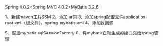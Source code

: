 Spring 4.0.2+Spring MVC 4.0.2+MyBatis 3.2.6 

1、新建maven工程SSM
2、添加jar包
3、添加spring配置文件application-root.xml（根文件）、spring-mybatis.xml
4、添加数据源
		<bean id="dataSource" class="com.mchange.v2.c3p0.ComboPooledDataSource"
		destroy-method="close" p:driverClass="${database.driver}" 
		p:jdbcUrl="${database.url}"
		p:user="${database.username}" 
		p:password="${database.password}"
		p:initialPoolSize="${database.initialPoolSize}" 
		p:minPoolSize="${database.minPoolSize}"
		p:maxPoolSize="${database.maxPoolSize}" 
		p:acquireIncrement="${database.acquireIncrement}"
		p:idleConnectionTestPeriod="${database.idleConnectionTestPeriod}"
		p:acquireRetryAttempts="${database.acquireRetryAttempts}"
		p:breakAfterAcquireFailure="${database.breakAfterAcquireFailure}"
		p:maxStatements="${database.maxStatements}" 
		p:testConnectionOnCheckin="${database.testConnectionOnCheckin}" />
		
5、配置mybatis sqlSessionFactory
	<bean id="sqlSessionFactory" class="org.mybatis.spring.SqlSessionFactoryBean">
		<property name="dataSource" ref="dataSource" />
		<!-- 自动扫描mapping.xml文件 -->
		<property name="mapperLocations" value="classpath:com/ssm/mapping/*.xml"></property>
	</bean>
6、将mybatis自动生成的接口交给spring管理
	<bean class="org.mybatis.spring.mapper.MapperScannerConfigurer">
		<property name="basePackage" value="com.ssm.dao" />
		<property name="sqlSessionFactoryBeanName" value="sqlSessionFactory"></property>
	</bean>

